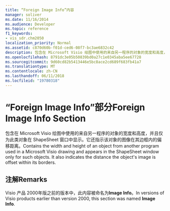 ```yaml
---
title: “Foreign Image Info”内容
manager: soliver
ms.date: 11/16/2014
ms.audience: Developer
ms.topic: reference
f1_keywords:
- vis_sdr.chm2050
localization_priority: Normal
ms.assetid: c870d60b-f01d-ced6-08f7-bc3ae6832c42
description: 包含在 Microsoft Visio 绘图中使用的来自另一程序的对象的宽度和高度，并且仅为此类对象在 ShapeSheet 窗口中显示。它还指示该对象的图像在其边框内的偏移距离。
ms.openlocfilehash: 8791dc3e05b50839bd0a27c1e0345aba5ee67728
ms.sourcegitcommit: 9d60cd82b5413446e5bc8ace2cd689f683fb41a7
ms.translationtype: MT
ms.contentlocale: zh-CN
ms.lasthandoff: 06/11/2018
ms.locfileid: "19780318"
---
```

# <a name="foreign-image-info-section"></a><span data-ttu-id="d15a5-104">“Foreign Image Info”部分</span><span class="sxs-lookup"><span data-stu-id="d15a5-104">Foreign Image Info Section</span></span>

<span data-ttu-id="d15a5-p102">包含在 Microsoft Visio 绘图中使用的来自另一程序的对象的宽度和高度，并且仅为此类对象在 ShapeSheet 窗口中显示。它还指示该对象的图像在其边框内的偏移距离。</span><span class="sxs-lookup"><span data-stu-id="d15a5-p102">Contains the width and height of an object from another program used in a Microsoft Visio drawing and appears in the ShapeSheet window only for such objects. It also indicates the distance the object's image is offset within its borders.</span></span>
  
## <a name="remarks"></a><span data-ttu-id="d15a5-107">注解</span><span class="sxs-lookup"><span data-stu-id="d15a5-107">Remarks</span></span>

<span data-ttu-id="d15a5-108">Visio 产品 2000年版之前的版本中，此内容被命名为**Image Info**。</span><span class="sxs-lookup"><span data-stu-id="d15a5-108">In versions of Visio products earlier than version 2000, this section was named **Image Info**.</span></span>
  

